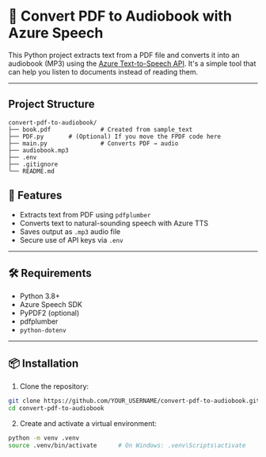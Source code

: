 # 📘 Convert PDF to Audiobook with Azure Speech

This Python project extracts text from a PDF file and converts it into an audiobook (MP3) using the [Azure Text-to-Speech API](https://learn.microsoft.com/en-us/azure/cognitive-services/speech-service/text-to-speech). It's a simple tool that can help you listen to documents instead of reading them.

---

## Project Structure

````
convert-pdf-to-audiobook/
├── book.pdf              # Created from sample_text
├── PDF.py       # (Optional) If you move the FPDF code here
├── main.py               # Converts PDF → audio
├── audiobook.mp3
├── .env
├── .gitignore
└── README.md
````
## 🎯 Features

- Extracts text from PDF using `pdfplumber`
- Converts text to natural-sounding speech with Azure TTS
- Saves output as `.mp3` audio file
- Secure use of API keys via `.env`

---

## 🛠 Requirements

- Python 3.8+
- Azure Speech SDK
- PyPDF2 (optional)
- pdfplumber
- `python-dotenv`

---

## 📦 Installation

1. Clone the repository:

```bash
git clone https://github.com/YOUR_USERNAME/convert-pdf-to-audiobook.git
cd convert-pdf-to-audiobook
```

2. Create and activate a virtual environment:
```bash 
python -m venv .venv
source .venv/bin/activate      # On Windows: .venv\Scripts\activate
```
